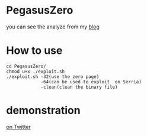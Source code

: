 # PegasusZero
you can see the analyze from my [blog](https://peterpan980927.cn)
# How to use
```
cd PegasusZero/
chmod u+x ./exploit.sh
./exploit.sh -32(use the zero page)
             -64(can be used to exploit  on Serria)
             -clean(clean the binary file)
```

# demonstration
[on Twitter](https://twitter.com/HackersClothing/status/1022862634608222208)
